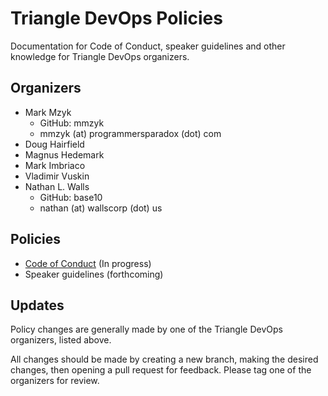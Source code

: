 # Triangle DevOps Policies

Documentation for Code of Conduct, speaker guidelines and other knowledge for
Triangle DevOps organizers.

## Organizers

* Mark Mzyk
  * GitHub: mmzyk
  * mmzyk (at) programmersparadox (dot) com
* Doug Hairfield
* Magnus Hedemark
* Mark Imbriaco
* Vladimir Vuskin
* Nathan L. Walls
  * GitHub: base10
  * nathan (at) wallscorp (dot) us

## Policies

* [Code of Conduct][conduct] (In progress)
* Speaker guidelines (forthcoming)

[conduct]: code-of-conduct.md

## Updates

Policy changes are generally made by one of the Triangle DevOps organizers,
listed above.

All changes should be made by creating a new branch, making the desired changes,
then opening a pull request for feedback. Please tag one of the organizers for
review.
